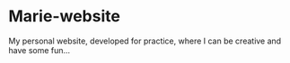 # Marie-website
My personal website, developed for practice, where I can be creative and have some fun...
